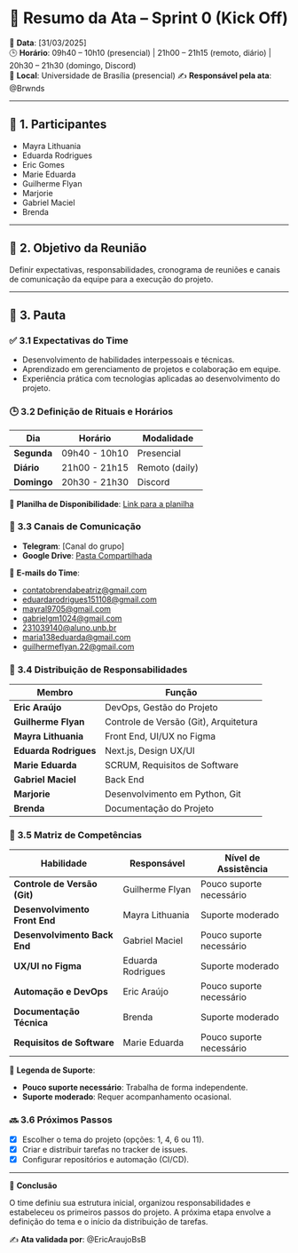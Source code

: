 # 📄 Resumo da Ata – Sprint 0 (Kick Off)

📅 **Data**: [31/03/2025]  
🕒 **Horário**: 09h40 – 10h10 (presencial) | 21h00 – 21h15 (remoto, diário) | 20h30 – 21h30 (domingo, Discord)  
📍 **Local**: Universidade de Brasília (presencial) 
✍️ **Responsável pela ata**: @Brwnds   

---

## 📌 1. Participantes  

- Mayra Lithuania  
- Eduarda Rodrigues  
- Eric Gomes  
- Marie Eduarda  
- Guilherme Flyan  
- Marjorie  
- Gabriel Maciel  
- Brenda  

---

## 🎯 2. Objetivo da Reunião  

Definir expectativas, responsabilidades, cronograma de reuniões e canais de comunicação da equipe para a execução do projeto.  

---

## 📝 3. Pauta  

### ✅ **3.1 Expectativas do Time**  

- Desenvolvimento de habilidades interpessoais e técnicas.  
- Aprendizado em gerenciamento de projetos e colaboração em equipe.  
- Experiência prática com tecnologias aplicadas ao desenvolvimento do projeto.  

### 🕒 **3.2 Definição de Rituais e Horários**  

| Dia          | Horário          | Modalidade   |  
|-------------|-----------------|--------------|  
| **Segunda** | 09h40 - 10h10    | Presencial   |  
| **Diário**  | 21h00 - 21h15    | Remoto (daily) |  
| **Domingo** | 20h30 - 21h30    | Discord      |  

📌 **Planilha de Disponibilidade**: [Link para a planilha](https://docs.google.com/spreadsheets/d/1PyBczuOiiakultb8gIgeSQuuxfzOKUZLrx2-JVeX42s/edit?usp=sharing)  

### 💬 **3.3 Canais de Comunicação**  

- **Telegram**: [Canal do grupo]  
- **Google Drive**: [Pasta Compartilhada](https://drive.google.com/drive/folders/1rLTw77LpWCWrjXFtbd1bHpotWyXSoLhN?usp=sharing)  

📧 **E-mails do Time**:  

- contatobrendabeatriz@gmail.com  
- eduardarodrigues151108@gmail.com  
- mayral9705@gmail.com  
- gabrielgm1024@gmail.com  
- 231039140@aluno.unb.br  
- maria138eduarda@gmail.com  
- guilhermeflyan.22@gmail.com  

### 📌 **3.4 Distribuição de Responsabilidades**  

| Membro              | Função                         |  
|---------------------|--------------------------------|  
| **Eric Araújo**     | DevOps, Gestão do Projeto      |  
| **Guilherme Flyan** | Controle de Versão (Git), Arquitetura |  
| **Mayra Lithuania** | Front End, UI/UX no Figma      |  
| **Eduarda Rodrigues** | Next.js, Design UX/UI        |  
| **Marie Eduarda**   | SCRUM, Requisitos de Software  |  
| **Gabriel Maciel**  | Back End                       |  
| **Marjorie**        | Desenvolvimento em Python, Git |  
| **Brenda**          | Documentação do Projeto        |  

### 🎯 **3.5 Matriz de Competências**  

| Habilidade               | Responsável              | Nível de Assistência |  
|--------------------------|--------------------------|----------------------|  
| **Controle de Versão (Git)** | Guilherme Flyan   | Pouco suporte necessário |  
| **Desenvolvimento Front End** | Mayra Lithuania  | Suporte moderado      |  
| **Desenvolvimento Back End** | Gabriel Maciel   | Pouco suporte necessário |  
| **UX/UI no Figma**       | Eduarda Rodrigues        | Suporte moderado      |  
| **Automação e DevOps**   | Eric Araújo              | Pouco suporte necessário |  
| **Documentação Técnica** | Brenda                   | Suporte moderado      |  
| **Requisitos de Software** | Marie Eduarda          | Pouco suporte necessário |  

📌 **Legenda de Suporte**:  
- **Pouco suporte necessário**: Trabalha de forma independente.  
- **Suporte moderado**: Requer acompanhamento ocasional.  

### 🔜 **3.6 Próximos Passos**  

- [x] Escolher o tema do projeto (opções: 1, 4, 6 ou 11).  
- [x] Criar e distribuir tarefas no tracker de issues.  
- [x] Configurar repositórios e automação (CI/CD).  

---

📎 **Conclusão**  

O time definiu sua estrutura inicial, organizou responsabilidades e estabeleceu os primeiros passos do projeto. A próxima etapa envolve a definição do tema e o início da distribuição de tarefas.  

✍️ **Ata validada por**: @EricAraujoBsB
